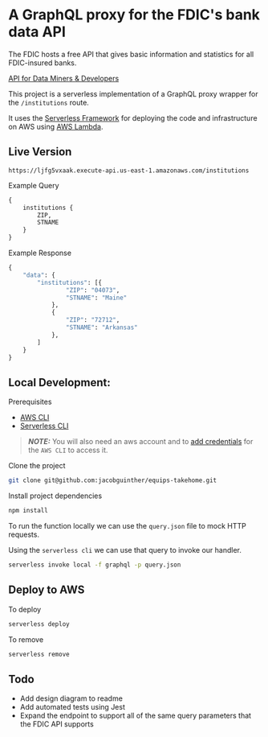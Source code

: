 # A GraphQL proxy for the FDIC's bank data API

The FDIC hosts a free API that gives basic information and statistics for all FDIC-insured banks.

[API for Data Miners & Developers](https://banks.data.fdic.gov/)

This project is a serverless implementation of a GraphQL proxy wrapper for the `/institutions` route.

It uses the [Serverless Framework](https://www.serverless.com/framework/docs) for deploying the code and infrastructure on AWS using [AWS Lambda](https://docs.aws.amazon.com/lambda/latest/dg/welcome.html).

## Live Version
```
https://ljfg5vxaak.execute-api.us-east-1.amazonaws.com/institutions
```
Example Query
```graphql
{
    institutions {
        ZIP,
        STNAME
    }
}
```

Example Response
```graphql
{
    "data": {
        "institutions": [{
                "ZIP": "04073",
                "STNAME": "Maine"
            },
            {
                "ZIP": "72712",
                "STNAME": "Arkansas"
            },
        ]
    }
}
```

## Local Development:

Prerequisites
- [AWS CLI](https://docs.aws.amazon.com/cli/latest/userguide/getting-started-install.html)
- [Serverless CLI](https://www.serverless.com/framework/docs/getting-started)

> **_NOTE:_** You will also need an aws account and to [add credentials](https://docs.aws.amazon.com/cli/v1/userguide/cli-chap-authentication.html) for the `AWS CLI` to access it.

Clone the project
```bash
git clone git@github.com:jacobguinther/equips-takehome.git
```
Install project dependencies
```bash
npm install
```
To run the function locally we can use the `query.json` file to mock HTTP requests.

Using the `serverless cli` we can use that query to invoke our handler.

```bash
serverless invoke local -f graphql -p query.json
```

## Deploy to AWS

To deploy
```bash
serverless deploy
```

To remove
```bash
serverless remove
```

## Todo
- Add design diagram to readme
- Add automated tests using Jest
- Expand the endpoint to support all of the same query parameters that the FDIC API supports
